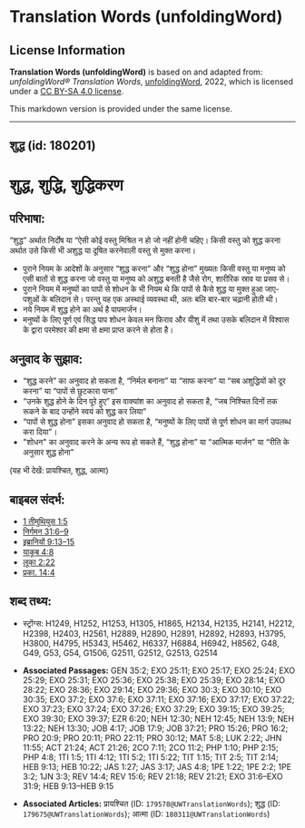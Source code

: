 # Translation Words (unfoldingWord)

## License Information

**Translation Words (unfoldingWord)** is based on and adapted from: _unfoldingWord® Translation Words_, [unfoldingWord](https://unfoldingword.org/utw), 2022, which is licensed under a [CC BY-SA 4.0 license](https://creativecommons.org/licenses/by-sa/4.0/legalcode.en).

This markdown version is provided under the same license.



--------------------------------

## शुद्ध (id: 180201)

शुद्ध, शुद्धि, शुद्धिकरण
========================

परिभाषा:
--------

“शुद्ध” अर्थात निर्दोष या “ऐसी कोई वस्तु मिश्रित न हो जो नहीं होनी चहिए। किसी वस्तु को शुद्ध करना अर्थात उसे किसी भी अशुद्ध या दूषित करनेवाली वस्तु से मुक्त करना।

* पुराने नियम के आदेशों के अनुसार “शुद्ध करना” और “शुद्ध होना” मुख्यतः किसी वस्तु या मनुष्य को एसी बातों से शुद्ध करना जो वस्तु या मनुष्य को अशुद्ध बनती है जैसे रोग, शारीरिक स्राव या प्रसव से।
* पुराने नियम में मनुष्यों का पापों से शोधन के भी नियम थे कि पापों से कैसे शुद्ध या मुक्त हुआ जाए\- पशुओं के बलिदान से। परन्तु यह एक अस्थाई व्यवस्था थी, अतः बलि बार\-बार चढ़ानी होती थी।
* नये नियम में शुद्ध होने का अर्थ है पापमार्जन।
* मनुष्यों के लिए पूर्ण एवं सिद्ध पाप शोधन केवल मन फिराव और यीशु में तथा उसके बलिदान में विश्वास के द्वारा परमेश्वर की क्षमा से क्षमा प्राप्त करने से होता है।

अनुवाद के सुझाव:
----------------

* “शुद्ध करने” का अनुवाद हो सकता है, “निर्मल बनाना” या “साफ करना” या “सब अशुद्धियों को दूर करना” या “पापों से छुटकारा पाना”
* “उनके शुद्ध होने के दिन पूरे हुए” इस वाक्यांश का अनुवाद हो सकता है, “जब निश्चित दिनों तक रूकने के बाद उन्होंने स्वयं को शुद्ध कर लिया”
* “पापों से शुद्ध होना” इसका अनुवाद हो सकता है, “मनुष्यों के लिए पापों से पूर्ण शोधन का मार्ग उपलब्ध करा दिया”।
* "शोधन" का अनुवाद करने के अन्य रूप हो सकते हैं, “शुद्ध होना” या “आत्मिक मार्जन” या “रीति के अनुसार शुद्ध होना”

(यह भी देखें: प्रायश्चित, शुद्ध, आत्मा)

बाइबल संदर्भ:
-------------

* [1 तीमुथियुस 1:5](https://ref.ly/1Tim0:0)
* [निर्गमन 31:6–9](https://ref.ly/Exod31:6-Exod31:9)
* [इब्रानियों 9:13–15](rc;//hi/tn/help/heb/09/13)
* [याकूब 4:8](https://ref.ly/Jas4:8)
* [लूका 2:22](https://ref.ly/Luke2:22)
* [प्रका. 14:4](https://ref.ly/Rev14:4)

शब्द तथ्य:
----------

* स्ट्रोंग्स: H1249, H1252, H1253, H1305, H1865, H2134, H2135, H2141, H2212, H2398, H2403, H2561, H2889, H2890, H2891, H2892, H2893, H3795, H3800, H4795, H5343, H5462, H6337, H6884, H6942, H8562, G48, G49, G53, G54, G1506, G2511, G2512, G2513, G2514

* **Associated Passages:** GEN 35:2; EXO 25:11; EXO 25:17; EXO 25:24; EXO 25:29; EXO 25:31; EXO 25:36; EXO 25:38; EXO 25:39; EXO 28:14; EXO 28:22; EXO 28:36; EXO 29:14; EXO 29:36; EXO 30:3; EXO 30:10; EXO 30:35; EXO 37:2; EXO 37:6; EXO 37:11; EXO 37:16; EXO 37:17; EXO 37:22; EXO 37:23; EXO 37:24; EXO 37:26; EXO 37:29; EXO 39:15; EXO 39:25; EXO 39:30; EXO 39:37; EZR 6:20; NEH 12:30; NEH 12:45; NEH 13:9; NEH 13:22; NEH 13:30; JOB 4:17; JOB 17:9; JOB 37:21; PRO 15:26; PRO 16:2; PRO 20:9; PRO 20:11; PRO 22:11; PRO 30:12; MAT 5:8; LUK 2:22; JHN 11:55; ACT 21:24; ACT 21:26; 2CO 7:11; 2CO 11:2; PHP 1:10; PHP 2:15; PHP 4:8; 1TI 1:5; 1TI 4:12; 1TI 5:2; 1TI 5:22; TIT 1:15; TIT 2:5; TIT 2:14; HEB 9:13; HEB 10:22; JAS 1:27; JAS 3:17; JAS 4:8; 1PE 1:22; 1PE 2:2; 1PE 3:2; 1JN 3:3; REV 14:4; REV 15:6; REV 21:18; REV 21:21; EXO 31:6–EXO 31:9; HEB 9:13–HEB 9:15
* **Associated Articles:** प्रायश्चित (ID: `179578@UWTranslationWords`); शुद्ध (ID: `179675@UWTranslationWords`); आत्मा (ID: `180311@UWTranslationWords`)

